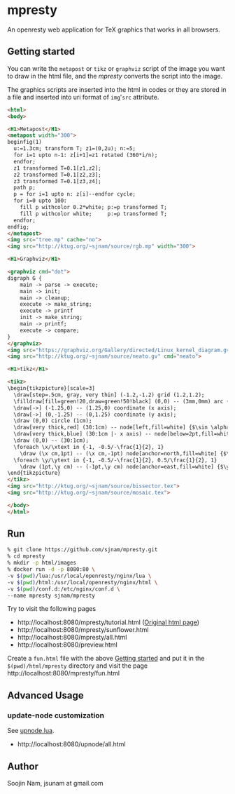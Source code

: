mpresty
==================
An openresty web application for TeX graphics that works in all browsers.

Getting started
---------------
You can write the `metapost` or `tikz` or `graphviz` script of the image you want to
draw in the html file, and the _mpresty_ converts the script into the image.

The graphics scripts are inserted into the html in codes or they are stored in
a file and inserted into uri format of `img`'`src` attribute.

````html
<html>
<body>

<H1>Metapost</H1>
<metapost width="300">
beginfig(1)
  u:=1.3cm; transform T; z1=(0,2u); n:=5;
  for i=1 upto n-1: z[i+1]=z1 rotated (360*i/n);
  endfor;
  z1 transformed T=0.1[z1,z2];
  z2 transformed T=0.1[z2,z3];
  z3 transformed T=0.1[z3,z4];
  path p;
  p = for i=1 upto n: z[i]--endfor cycle;
  for i=0 upto 100:
    fill p withcolor 0.2*white; p:=p transformed T;
    fill p withcolor white;     p:=p transformed T;
  endfor;
endfig;
</metapost>
<img src="tree.mp" cache="no">
<img src="http://ktug.org/~sjnam/source/rgb.mp" width="300">

<H1>Graphviz</H1>

<graphviz cmd="dot">
digraph G {
    main -> parse -> execute;
    main -> init;
    main -> cleanup;
    execute -> make_string;
    execute -> printf
    init -> make_string;
    main -> printf;
    execute -> compare;
}
</graphviz>
<img src="https://graphviz.org/Gallery/directed/Linux_kernel_diagram.gv.txt" cmd="dot">
<img src="http://ktug.org/~sjnam/source/neato.gv" cmd="neato">

<H1>tikz</H1>

<tikz>
\begin{tikzpicture}[scale=3]
  \draw[step=.5cm, gray, very thin] (-1.2,-1.2) grid (1.2,1.2); 
  \filldraw[fill=green!20,draw=green!50!black] (0,0) -- (3mm,0mm) arc (0:30:3mm) -- cycle; 
  \draw[->] (-1.25,0) -- (1.25,0) coordinate (x axis);
  \draw[->] (0,-1.25) -- (0,1.25) coordinate (y axis);
  \draw (0,0) circle (1cm);
  \draw[very thick,red] (30:1cm) -- node[left,fill=white] {$\sin \alpha$} (30:1cm |- x axis);
  \draw[very thick,blue] (30:1cm |- x axis) -- node[below=2pt,fill=white] {$\cos \alpha$} (0,0);
  \draw (0,0) -- (30:1cm);
  \foreach \x/\xtext in {-1, -0.5/-\frac{1}{2}, 1} 
    \draw (\x cm,1pt) -- (\x cm,-1pt) node[anchor=north,fill=white] {$\xtext$};
  \foreach \y/\ytext in {-1, -0.5/-\frac{1}{2}, 0.5/\frac{1}{2}, 1} 
    \draw (1pt,\y cm) -- (-1pt,\y cm) node[anchor=east,fill=white] {$\ytext$};
\end{tikzpicture}
</tikz>
<img src="http://ktug.org/~sjnam/source/bissector.tex">
<img src="http://ktug.org/~sjnam/source/mosaic.tex">

</body>
</html>
````

Run
---
```bash
% git clone https://github.com/sjnam/mpresty.git
% cd mpresty
% mkdir -p html/images
% docker run -d -p 8080:80 \
-v $(pwd)/lua:/usr/local/openresty/nginx/lua \
-v $(pwd)/html:/usr/local/openresty/nginx/html \
-v $(pwd)/conf.d:/etc/nginx/conf.d \
--name mpresty sjnam/mpresty
```

Try to visit the following pages
- http://localhost:8080/mpresty/tutorial.html
([Original html page](http://www.ursoswald.ch/metapost/tutorial.html))
- http://localhost:8080/mpresty/sunflower.html
- http://localhost:8080/mpresty/all.html
- http://localhost:8080/preview.html

Create a `fun.html` file with the above [Getting started](#getting-started) and
put it in the `$(pwd)/html/mpresty` directory and visit the page
http://localhost:8080/mpresty/fun.html

Advanced Usage
--------------
### update-node customization
See [upnode.lua](https://github.com/sjnam/mpresty/blob/master/lua/upnode.lua).
- http://localhost:8080/upnode/all.html

Author
------
Soojin Nam, jsunam at gmail.com
